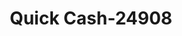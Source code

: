 ---
f_zip-code: 73942
f_state-code: OK
title: Quick Cash-24908
f_phone: 580-468-8800
f_city-only: Guymon
f_address: 1410 North Main Street Guymon
f_location-unique-id: '24908'
slug: quick-cash-24908
updated-on: '2024-05-30T13:46:58.046Z'
created-on: '2024-05-30T13:36:59.803Z'
published-on: '2024-05-30T13:54:32.469Z'
f_city-state: cms/city/guymon-ok.md
f_company: cms/company/quick-cash.md
f_state: cms/state/oklahoma.md
layout: '[payday-loan].html'
tags: payday-loan
---